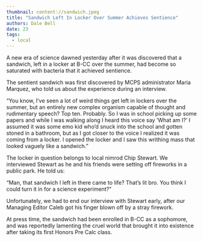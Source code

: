 ```yaml
---
thumbnail: content://sandwich.jpeg
title: "Sandwich Left In Locker Over Summer Achieves Sentience"
authors: Dale Bell
date: 23
tags:
  - local
---
```


A new era of science dawned yesterday after it was discovered that a sandwich, left in a locker at B-CC over the summer, had become so saturated with bacteria that it achieved sentience.

The sentient sandwich was first discovered by MCPS administrator Maria Marquez, who told us about the experience during an interview.

“You know, I’ve seen a lot of weird things get left in lockers over the summer, but an entirely new complex organism capable of thought and rudimentary speech? Top ten. Probably. So I was in school picking up some papers and while I was walking along I heard this voice say ‘What am I?’ I assumed it was some emo kid who’d snuck into the school and gotten stoned in a bathroom, but as I got closer to the voice I realized it was coming from a locker. I opened the locker and I saw this writhing mass that looked vaguely like a sandwich.”

The locker in question belongs to local nimrod Chip Stewart. We interviewed Stewart as he and his friends were setting off fireworks in a public park. He told us:

“Man, that sandwich I left in there came to life? That’s lit bro. You think I could turn it in for a science experiment?”

Unfortunately, we had to end our interview with Stewart early, after our Managing Editor Caleb got his finger blown off by a stray firework.

At press time, the sandwich had been enrolled in B-CC as a sophomore, and was reportedly lamenting the cruel world that brought it into existence after taking its first Honors Pre Calc class.




